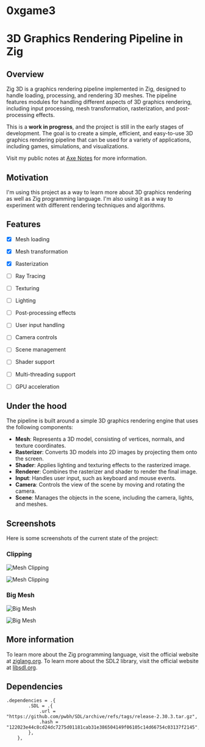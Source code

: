 # 0xgame3

# 3D Graphics Rendering Pipeline in Zig


## Overview

Zig 3D is a graphics rendering pipeline implemented in Zig, designed to handle loading, processing, and rendering 3D meshes.
The pipeline features modules for handling different aspects of 3D graphics rendering, including input processing, mesh transformation, rasterization, and post-processing effects.

This is a **work in progress**, and the project is still in the early stages of development. The goal is to create a simple, efficient, and easy-to-use 3D graphics rendering pipeline that can be used for a variety of applications, including games, simulations, and visualizations.

Visit my public notes at [Axe Notes](https://publish.obsidian.md/axe/public/vault/3D+Graphics+Rendering+Pipeline+in+Zig) for more information.

## Motivation

I'm using this project as a way to learn more about 3D graphics rendering as well as Zig programming language. I'm also using it as a way to experiment with different rendering techniques and algorithms.

## Features

- [x] Mesh loading
- [x] Mesh transformation
- [x] Rasterization
- [ ] Ray Tracing
- [ ] Texturing
- [ ] Lighting
- [ ] Post-processing effects
- [ ] User input handling
- [ ] Camera controls
- [ ] Scene management
- [ ] Shader support
- [ ] Multi-threading support
- [ ] GPU acceleration


## Under the hood

The pipeline is built around a simple 3D graphics rendering engine that uses the following components:

- **Mesh**: Represents a 3D model, consisting of vertices, normals, and texture coordinates.
- **Rasterizer**: Converts 3D models into 2D images by projecting them onto the screen.
- **Shader**: Applies lighting and texturing effects to the rasterized image.
- **Renderer**: Combines the rasterizer and shader to render the final image.
- **Input**: Handles user input, such as keyboard and mouse events.
- **Camera**: Controls the view of the scene by moving and rotating the camera.
- **Scene**: Manages the objects in the scene, including the camera, lights, and meshes.


## Screenshots

Here is some screenshots of the current state of the project:

### Clipping

![Mesh Clipping](./assets/screenshots/clipping.png)

![Mesh Clipping](./assets/screenshots/clipping-camera_plane.png)

### Big Mesh

![Big Mesh](./assets/screenshots/big-mesh1.png)

![Big Mesh](./assets/screenshots/big-mesh2.png)

## More information

To learn more about the Zig programming language, visit the official website at [ziglang.org](https://ziglang.org/).
To learn more about the SDL2 library, visit the official website at [libsdl.org](https://www.libsdl.org/).

## Dependencies

```zig
.dependencies = .{
        .SDL = .{
            .url = "https://github.com/pwbh/SDL/archive/refs/tags/release-2.30.3.tar.gz",
            .hash = "122023e44c8cd24dc7275d01181cab31e386504149f06105c14d66754c03137f2145",
        },
    },
```



